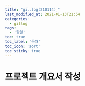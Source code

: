 ```yaml
---
title: "gil.log(210114);"
last_modified_at: 2021-01-13T21:54
categories: 
  - gillog
tags: 
  - '할일'
toc: true
toc_label: '목차'
toc_icon: 'sort'
toc_sticky: true
---
```

# 프로젝트 개요서 작성